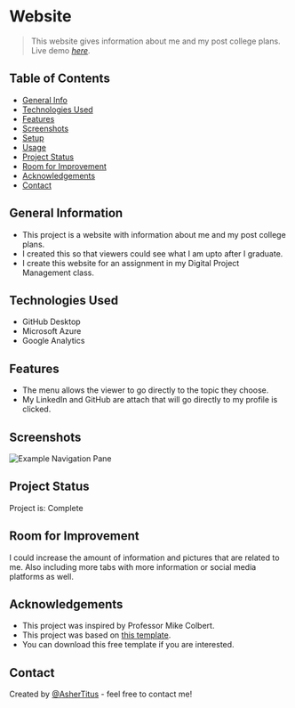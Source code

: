 # Website
> This website gives information about me and my post college plans.
> Live demo [_here_](https://ashertitus.com/). <!-- If you have the project hosted somewhere, include the link here. -->

## Table of Contents
* [General Info](#general-information)
* [Technologies Used](#technologies-used)
* [Features](#features)
* [Screenshots](#screenshots)
* [Setup](#setup)
* [Usage](#usage)
* [Project Status](#project-status)
* [Room for Improvement](#room-for-improvement)
* [Acknowledgements](#acknowledgements)
* [Contact](#contact)
<!-- * [License](#license) -->


## General Information
- This project is a website with information about me and my post college plans.
- I created this so that viewers could see what I am upto after I graduate.
- I create this website for an assignment in my Digital Project Management class.
<!-- You don't have to answer all the questions - just the ones relevant to your project. -->


## Technologies Used
- GitHub Desktop
- Microsoft Azure
- Google Analytics


## Features
- The menu allows the viewer to go directly to the topic they choose.
- My LinkedIn and GitHub are attach that will go directly to my profile is clicked.


## Screenshots
![Example Navigation Pane](./Screenshots/website.jpg)


## Project Status
Project is: Complete


## Room for Improvement
I could increase the amount of information and pictures that are related to me. Also including more tabs with more information or social media platforms as well.


## Acknowledgements
- This project was inspired by Professor Mike Colbert.
- This project was based on [this template](https://www.free-css.com/free-css-templates/page259/the-town).
- You can download this free template if you are interested.


## Contact
Created by [@AsherTitus](https://github.com/AsherTitus) - feel free to contact me!


<!-- Optional -->
<!-- ## License -->
<!-- This project is open source and available under the [... License](). -->

<!-- You don't have to include all sections - just the one's relevant to your project -->
